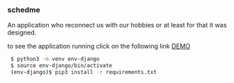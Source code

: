 ### schedme

An application who reconnect us with our hobbies or at least for that it was designed.

to see the application running click on the following link <a href="https://www.youtube.com/watch?v=dQw4w9WgXcQ"> DEMO </a>

```sh
 $ python3 -m venv env-django
 $ source env-django/bin/activate
 (env-django)$ pip3 install -r requirements.txt
```
